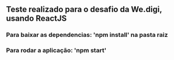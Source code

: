 ## Teste realizado para o desafio da We.digi, usando ReactJS

### Para baixar as dependencias: 'npm install' na pasta raiz

### Para rodar a aplicação: 'npm start'
